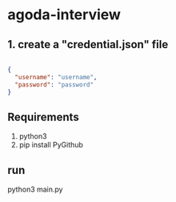 # agoda-interview
## 1. create a "credential.json" file

```json

{
  "username": "username",
  "password": "password"
}

```
## Requirements
1. python3
2. pip install PyGithub

## run
python3 main.py
